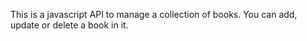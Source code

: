 This is a javascript API to manage a collection of books. 
You can add, update or delete a book in it.

